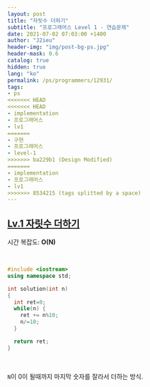 ```yaml
---
layout: post
title: "자릿수 더하기"
subtitle: "프로그래머스 Level 1 - 연습문제"
date: 2021-07-02 07:03:00 +1400
author: "J2ieu"
header-img: "img/post-bg-ps.jpg"
header-mask: 0.6
catalog: true
hidden: true
lang: "ko"
permalink: /ps/programmers/12931/
tags:
- ps
<<<<<<< HEAD
<<<<<<< HEAD
- implementation
- 프로그래머스
- lv1
=======
- 구현
- 프로그래머스
- level-1
>>>>>>> ba229b1 (Design Modified)
=======
- implementation
- 프로그래머스
- lv1
>>>>>>> 8534215 (tags splitted by a space)
---
```


## [Lv.1 자릿수 더하기](https://programmers.co.kr/learn/courses/30/lessons/12931)

시간 복잡도: **O(N)**

<br> 

```cpp
#include <iostream>
using namespace std;

int solution(int n)
{
  int ret=0;
  while(n) {
    ret += n%10;
    n/=10;
  }

  return ret;
}
```

<br>

`N`이 0이 될때까지 마지막 숫자를 잘라서 더하는 방식.
